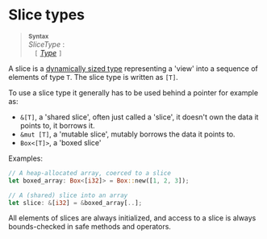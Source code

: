 # Slice types

> **<sup>Syntax</sup>**\
> _SliceType_ :\
> &nbsp;&nbsp; `[` [_Type_] `]`

A slice is a [dynamically sized type] representing a 'view' into a sequence of
elements of type `T`. The slice type is written as `[T]`.

To use a slice type it generally has to be used behind a pointer for example
as:

* `&[T]`, a 'shared slice', often just called a 'slice', it doesn't own the
  data it points to, it borrows it.
* `&mut [T]`, a 'mutable slice', mutably borrows the data it points to.
* `Box<[T]>`, a 'boxed slice'

Examples:

```rust
// A heap-allocated array, coerced to a slice
let boxed_array: Box<[i32]> = Box::new([1, 2, 3]);

// A (shared) slice into an array
let slice: &[i32] = &boxed_array[..];
```

All elements of slices are always initialized, and access to a slice is always
bounds-checked in safe methods and operators.

[_Type_]: ../../types.md#type-expressions
[dynamically sized type]: ../../dynamically-sized-types.md
